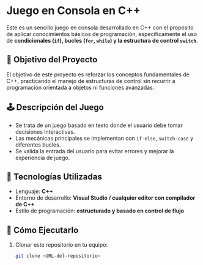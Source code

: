# Juego en Consola en C++

Este es un sencillo juego en consola desarrollado en C++ con el propósito de aplicar conocimientos básicos de programación, específicamente el uso de **condicionales (`if`), bucles (`for`, `while`) y la estructura de control `switch`**.

## 📌 Objetivo del Proyecto
El objetivo de este proyecto es reforzar los conceptos fundamentales de C++, practicando el manejo de estructuras de control sin recurrir a programación orientada a objetos ni funciones avanzadas.

## 🕹️ Descripción del Juego
- Se trata de un juego basado en texto donde el usuario debe tomar decisiones interactivas.
- Las mecánicas principales se implementan con `if-else`, `switch-case` y diferentes bucles.
- Se valida la entrada del usuario para evitar errores y mejorar la experiencia de juego.

## 🔧 Tecnologías Utilizadas
- Lenguaje: **C++**
- Entorno de desarrollo: **Visual Studio / cualquier editor con compilador de C++**
- Estilo de programación: **estructurado y basado en control de flujo**

## 🚀 Cómo Ejecutarlo
1. Clonar este repositorio en tu equipo:
   ```sh
   git clone <URL-del-repositorio>
